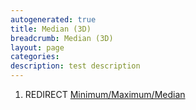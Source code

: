 ```yaml
---
autogenerated: true
title: Median (3D)
breadcrumb: Median (3D)
layout: page
categories: 
description: test description
---
```


1.  REDIRECT [Minimum/Maximum/Median](Minimum/Maximum/Median )

